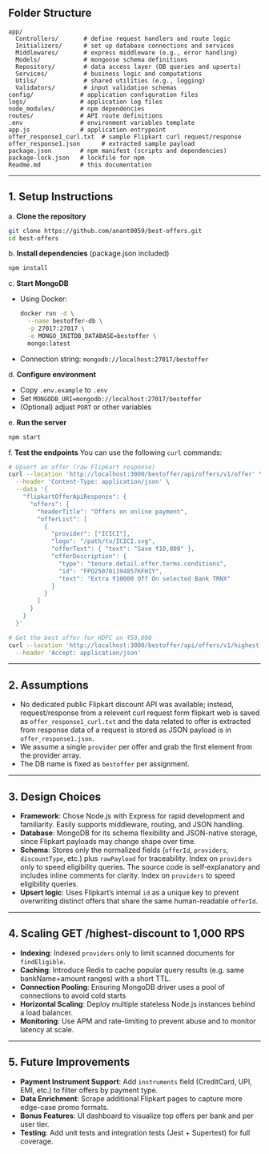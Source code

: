## Folder Structure

```
app/
  Controllers/       # define request handlers and route logic
  Initializers/      # set up database connections and services
  Middlewares/       # express middleware (e.g., error handling)
  Models/            # mongoose schema definitions
  Repository/        # data access layer (DB queries and upserts)
  Services/          # business logic and computations
  Utils/             # shared utilities (e.g., logging)
  Validators/        # input validation schemas
config/             # application configuration files
logs/               # application log files
node_modules/       # npm dependencies
routes/             # API route definitions
.env                # environment variables template
app.js              # application entrypoint
offer_response1_curl.txt  # sample Flipkart curl request/response
offer_response1.json      # extracted sample payload
package.json        # npm manifest (scripts and dependencies)
package-lock.json   # lockfile for npm
Readme.md           # this documentation
```

---

## 1. Setup Instructions

a. **Clone the repository**

   ```bash
   git clone https://github.com/anant0059/best-offers.git
   cd best-offers
   ```

b. **Install dependencies** (package.json included)

   ```bash
   npm install
   ```

c. **Start MongoDB**

   * Using Docker:

     ```bash
     docker run -d \
       --name bestoffer-db \
       -p 27017:27017 \
       -e MONGO_INITDB_DATABASE=bestoffer \
       mongo:latest
     ```
   * Connection string: `mongodb://localhost:27017/bestoffer`

d. **Configure environment**

   * Copy `.env.example` to `.env`
   * Set `MONGODB_URI=mongodb://localhost:27017/bestoffer`
   * (Optional) adjust `PORT` or other variables

e. **Run the server**

   ```bash
   npm start
   ```

f. **Test the endpoints**
   You can use the following `curl` commands:

   ```bash
   # Upsert an offer (raw Flipkart response)
   curl --location 'http://localhost:3000/bestoffer/api/offers/v1/offer' \
     --header 'Content-Type: application/json' \
     --data '{
       "flipkartOfferApiResponse": {
         "offers": {
           "headerTitle": "Offers on online payment",
           "offerList": [
             {
               "provider": ["ICICI"],
               "logo": "/path/to/ICICI.svg",
               "offerText": { "text": "Save ₹10,000" },
               "offerDescription": {
                 "type": "tenure.detail.offer.terms.conditions",
                 "id": "FPO250701194857KFHIY",
                 "text": "Extra ₹10000 Off On selected Bank TRNX"
               }
             }
           ]
         }
       }
     }'

   # Get the best offer for HDFC on ₹50,000
   curl --location 'http://localhost:3000/bestoffer/api/offers/v1/highest-discount?bankName=HDFC&amountToPay=50000' \
     --header 'Accept: application/json'
   ```

---

## 2. Assumptions

* No dedicated public Flipkart discount API was available; instead, request/response from a relevent curl request form flipkart web is saved as `offer_response1_curl.txt` and the data related to offer is extracted from response data of a request is stored as JSON payload is in `offer_response1.json`.
* We assume a single `provider` per offer and grab the first element from the provider array.
* The DB name is fixed as `bestoffer` per assignment.

---

## 3. Design Choices

* **Framework**: Chose Node.js with Express for rapid development and familiarity. Easily supports middleware, routing, and JSON handling.
* **Database**: MongoDB for its schema flexibility and JSON-native storage, since Flipkart payloads may change shape over time.
* **Schema**: Stores only the normalized fields (`offerId`, `providers`, `discountType`, etc.) plus `rawPayload` for traceability. Index on `providers` only to speed eligibility queries. The source code is self‑explanatory and includes inline comments for clarity. Index on `providers` to speed eligibility queries.
* **Upsert logic**: Uses Flipkart’s internal `id` as a unique key to prevent overwriting distinct offers that share the same human-readable `offerId`.

---

## 4. Scaling GET /highest-discount to 1,000 RPS

* **Indexing**: Indexed `providers` only to limit scanned documents for `findEligible`.
* **Caching**: Introduce Redis to cache popular query results (e.g. same bankName+amount ranges) with a short TTL.
* **Connection Pooling**: Ensuring MongoDB driver uses a pool of connections to avoid cold starts
* **Horizontal Scaling**: Deploy multiple stateless Node.js instances behind a load balancer.
* **Monitoring**: Use APM and rate-limiting to prevent abuse and to monitor latency at scale.

---

## 5. Future Improvements 

* **Payment Instrument Support**: Add `instruments` field (CreditCard, UPI, EMI, etc.) to filter offers by payment type.
* **Data Enrichment**: Scrape additional Flipkart pages to capture more edge-case promo formats.
* **Bonus Features**: UI dashboard to visualize top offers per bank and per user tier.
* **Testing**: Add unit tests and integration tests (Jest + Supertest) for full coverage.
